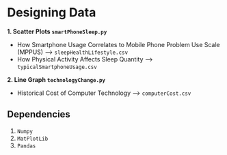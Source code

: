 # Designing Data
**1. Scatter Plots `smartPhoneSleep.py`**
  * How Smartphone Usage Correlates to Mobile Phone Problem Use Scale (MPPUS) --> `sleepHealthLifestyle.csv`
  * How Physical Activity Affects Sleep Quantity --> `typicalSmartphoneUsage.csv`
    
**2. Line Graph `technologyChange.py`**
  * Historical Cost of Computer Technology --> `computerCost.csv`

## Dependencies
1. `Numpy`
2. `MatPlotLib`
3. `Pandas`
